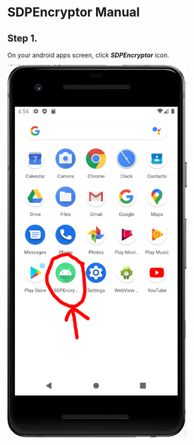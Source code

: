 # **SDPEncryptor Manual**

## **Step 1.**
On your android apps screen, click ***SDPEncryptor*** icon.

![](photos/1.png)
